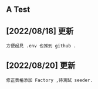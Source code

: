 ## A Test

## [2022/08/18] 更新
    方便起見 .env 也推到 github .
## [2022/08/20] 更新
    修正表格添加 Factory ,待測試 seeder.



